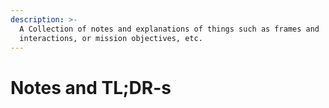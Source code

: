 ```yaml
---
description: >-
  A Collection of notes and explanations of things such as frames and
  interactions, or mission objectives, etc.
---
```


# Notes and TL;DR-s

